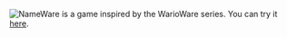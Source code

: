 ![NameWare](https://github.com/Sipnicc/NameWare/blob/main/Assets/Sprites/Title.png?raw=true)
 is a game inspired by the WarioWare series.
You can try it [here](https://html-classic.itch.zone/html/13584625/index.html).
